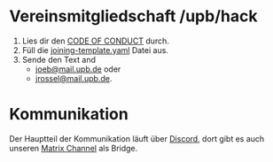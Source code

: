 # Vereinsmitgliedschaft /upb/hack

1. Lies dir den [CODE OF CONDUCT](./CODE_OF_CONDUCT.md) durch.
2. Füll die [joining-template.yaml](./joining-template.yaml) Datei aus.
3. Sende den Text and
   - [joeb@mail.upb.de](mailto:joeb@mail.upb.de) oder
   - [jrossel@mail.upb.de](mailto:jrossel@mail.upb.de).

# Kommunikation

Der Hauptteil der Kommunikation läuft über [Discord](https://discord.gg/c8aGjB9), dort gibt es auch unseren [Matrix Channel](https://riot.im/app/#/room/!CsGPlfUbWTfbSyDhxa:matrix.org) als Bridge.
